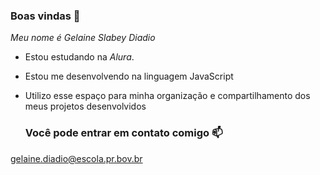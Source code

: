 ### Boas vindas 💜

_Meu nome é Gelaine Slabey Diadio_

- Estou estudando na _Alura_.
- Estou me desenvolvendo na linguagem JavaScript
- Utilizo esse espaço para minha organização e compartilhamento dos meus projetos desenvolvidos

  ### Você pode entrar em contato comigo 📫

gelaine.diadio@escola.pr.bov.br 
